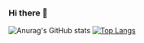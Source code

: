 ### Hi there 👋

![Anurag's GitHub stats](https://github-readme-stats.vercel.app/api?username=bprinzo&show_icons=true&theme=dracula)
[![Top Langs](https://github-readme-stats.vercel.app/api/top-langs/?username=bprinzo)](https://github.com/bprinzo/github-readme-stats)



<!--
**bprinzo/bprinzo** is a ✨ _special_ ✨ repository because its `README.md` (this file) appears on your GitHub profile.

Here are some ideas to get you started:

- 🔭 I’m currently working on ...
- 🌱 I’m currently learning ...
- 👯 I’m looking to collaborate on ...
- 🤔 I’m looking for help with ...
- 💬 Ask me about ...
- 📫 How to reach me: ...
- 😄 Pronouns: ...
- ⚡ Fun fact: ...
-->
